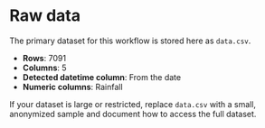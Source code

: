 # Raw data

The primary dataset for this workflow is stored here as `data.csv`.

- **Rows**: 7091
- **Columns**: 5
- **Detected datetime column**: From the date
- **Numeric columns**: Rainfall

If your dataset is large or restricted, replace `data.csv` with a small, anonymized sample and document how to access the full dataset.